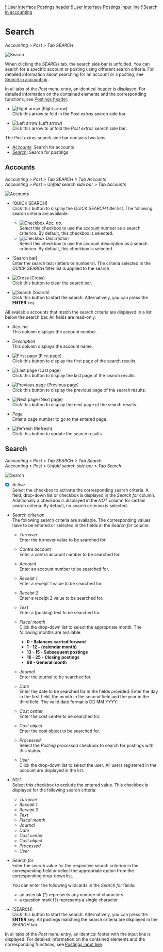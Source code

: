 [!!User interface Postings header](./01_Header.md)
[!!User interface Postings input line](./01_InputLine.md)
[!!Search in accounting](../Operation/14_SearchAccounting.md)

# Search

*Accounting > Post > Tab SEARCH*

![Search](../../Assets/Screenshots/RetailSuiteAccounting/Book/Search/Search01.png "[Search]")

When clicking the *SEARCH* tab, the search side bar is unfolded. You can search for a specific account or posting using different search criteria. For detailed information about searching for an account or a posting, see [Search in accounting](../Operation/14_SearchAccounting.md).

In all tabs of the *Post* menu entry, an identical header is displayed. For detailed information on the contained elements and the corresponding functions, see [Postings header](./01_Header.md).

- ![Right arrow](../../Assets/Icons/Close.png "[Right arrow]") (Right arrow)  
    Click this arrow to fold in the *Post extras* search side bar.

- ![Left arrow](../../Assets/Icons/Back02.png "[Left arrow]") (Left arrow)   
    Click this arrow to unfold the *Post extras* search side bar.

The *Post extras* search side bar contains two tabs:
- [*Accounts*](#accounts): Search for accounts
- [*Search*](#search): Search for postings



## Accounts

*Accounting > Post > Tab SEARCH > Tab Accounts*   
*Accounting > Post > Unfold search side bar > Tab Accounts*

![Accounts](../../Assets/Screenshots/RetailSuiteAccounting/Book/Search/BookExtrasAccounts.png "[Accounts]")

- [QUICK SEARCH]  
    Click this button to display the *QUICK SEARCH* filter list. The following search criteria are available:
    - ![Checkbox](../../Assets/Icons/Checkbox.png "[Checkbox]") *Acc. no.*  
        Select this checkbox to use the account number as a search criterion. By default, this checkbox is selected.
    - ![Checkbox](../../Assets/Icons/Checkbox.png "[Checkbox]") *Description*  
        Select this checkbox to use the account description as a search criterion. By default, this checkbox is selected.

- [Search bar]  
    Enter the search text (letters or numbers). The criteria selected in the *QUICK SEARCH* filter list is applied to the search.

- ![Cross](../../Assets/Icons/Cross02.png "[Cross]") (Cross)  
    Click this button to clear the search bar.

- ![Search](../../Assets/Icons/Search.png "[Search]") (Search)  
    Click this button to start the search. Alternatively, you can press the **ENTER** key.

All available accounts that match the search criteria are displayed in a list below the search bar. All fields are read-only.

- *Acc. no.*  
    This column displays the account number.

- *Description*  
    This column displays the account name.

- ![First page](../../Assets/Icons/FirstPage.png "[First page]") (First page)    
    Click this button to display the first page of the search results.
- ![Last page](../../Assets/Icons/LastPage.png "[Last page]") (Last page)    
    Click this button to display the last page of the search results.
- ![Previous page](../../Assets/Icons/PreviousPage.png "[Previous page]") (Previous page)   
    Click this button to display the previous page of the search results.
- ![Next page](../../Assets/Icons/NextPage.png "[Next page]") (Next page)     
    Click this button to display the next page of the search results.
- *Page*     
    Enter a page number to go to the entered page.
- ![Refresh](../../Assets/Icons/Refresh01.png "[Refresh]") (Refresh)  
    Click this button to update the search results.



## Search

*Accounting > Post > Tab SEARCH > Tab Search*    
*Accounting > Post > Unfold search side bar > Tab Search*

![Search](../../Assets/Screenshots/RetailSuiteAccounting/Book/Search/BookExtrasSearch.png "[Search]")

- [x] *Active*    
    Select the checkbox to activate the corresponding search criteria. A field, drop-down list or checkbox is displayed in the *Search for* column. Additionally a checkbox is displayed in the *NOT* column for certain search criteria. By default, no search criterion is selected.

- *Search criterion*  
    The following search criteria are available. The corresponding values have to be entered or selected in the fields in the *Search for* column:

    - *Turnover*  
        Enter the turnover value to be searched for.

    - *Contra account*  
        Enter a contra account number to be searched for.

    - *Account*  
        Enter an account number to be searched for.

    - *Receipt 1*  
        Enter a receipt 1 value to be searched for.

    - *Receipt 2*  
        Enter a receipt 2 value to be searched for.

    - *Text*  
        Enter a (posting) text to be searched for.

    - *Fiscal month*  
        Click the drop-down list to select the appropriate month. The following months are available:
        - **0 - Balances carried forward**
        - **1 - 12 - (calendar month)**
        - **13 - 15 - Subsequent postings**
        - **16 - 25 - Closing postings**
        - **99 - General month**  

    - *Journal*  
        Enter the journal to be searched for.

    - *Date*  
        Enter the date to be searched for in the fields provided. Enter the day in the first field, the month in the second field and the year in the third field. The valid date format is DD MM YYYY.

    - *Cost center*  
        Enter the cost center to be searched for.

    - *Cost object*  
        Enter the cost object to be searched for.

    - *Processed*  
        Select the *Posting processed* checkbox to search for postings with this status.

    - *User*  
        Click the drop-down list to select the user. All users registered in the account are displayed in the list.

- *NOT*      
    Select this checkbox to exclude the entered value. This checkbox is displayed for the following search criteria:
    - *Turnover*
    - *Receipt 1*
    - *Receipt 2*
    - *Text*
    - *Fiscal month*
    - *Journal*
    - *Date*
    - *Cost center*
    - *Cost object*
    - *Processed*
    - *User*

- *Search for*   
    Enter the search value for the respective search criterion in the corresponding field or select the appropriate option from the corresponding drop-down list.   

    You can enter the following wildcards in the *Search for* fields:  
    - an asterisk (*) represents any number of characters
    - a question mark (?) represents a single character

- [SEARCH]  
    Click this button to start the search. Alternatively, you can press the **ENTER** key. All postings matching the search criteria are displayed in the *SEARCH* tab.

In all tabs of the *Post* menu entry, an identical footer with the input line is displayed. For detailed information on the contained elements and the corresponding functions, see [Postings input line](./01_InputLine.md).
